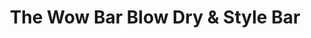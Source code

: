 ---
title: "The Wow Bar Blow Dry & Style Bar"
url: /saint-paul/the-wow-bar-blow-dry-und-style-bar/
shop: Friseur
---